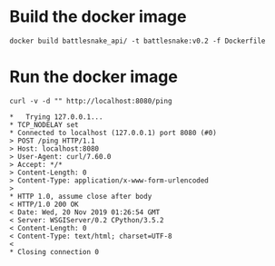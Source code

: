 # Build the docker image
    
`docker build battlesnake_api/ -t battlesnake:v0.2 -f Dockerfile`

# Run the docker image

`curl -v -d "" http://localhost:8080/ping`

```text
*   Trying 127.0.0.1...
* TCP_NODELAY set
* Connected to localhost (127.0.0.1) port 8080 (#0)
> POST /ping HTTP/1.1
> Host: localhost:8080
> User-Agent: curl/7.60.0
> Accept: */*
> Content-Length: 0
> Content-Type: application/x-www-form-urlencoded
>
* HTTP 1.0, assume close after body
< HTTP/1.0 200 OK
< Date: Wed, 20 Nov 2019 01:26:54 GMT
< Server: WSGIServer/0.2 CPython/3.5.2
< Content-Length: 0
< Content-Type: text/html; charset=UTF-8
<
* Closing connection 0
```